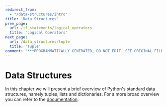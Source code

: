 ```yaml
---
redirect_from:
  - "/data-structures/intro"
title: 'Data Structures'
prev_page:
  url: /if_statements/logical_operators
  title: 'Logical Operators'
next_page:
  url: /data_structures/tuple
  title: 'Tuple'
comment: "***PROGRAMMATICALLY GENERATED, DO NOT EDIT. SEE ORIGINAL FILES IN /content***"
---
```

# Data Structures

In this chapter we will present a brief overview of Python's standard data structures, namely tuples, lists and dictionaries. For a more broad overview you can refer to the [documentation](https://docs.python.org/3/tutorial/datastructures.html).
